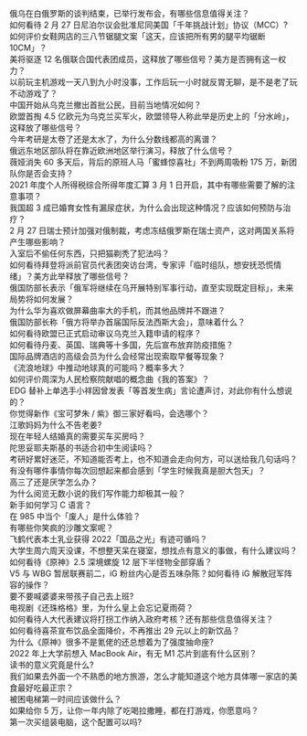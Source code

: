俄乌在白俄罗斯的谈判结束，已举行发布会，有哪些信息值得关注？  
如何看待 2 月 27 日尼泊尔议会批准尼同美国「千年挑战计划」协议（MCC）?  
如何评价女鞋网店的三八节锯腿文案「这天，应该把所有男的腿平均锯断 10CM」？  
美将驱逐 12 名俄联合国代表团成员，这释放了哪些信号？美方是否拥有这一权力？  
以前玩主机游戏一天八到九小时没事，工作后玩一小时就反胃无聊，是不是老了玩不动游戏了？  
中国开始从乌克兰撤出首批公民，目前当地情况如何？  
欧盟首掏 4.5 亿欧元为乌克兰买军火，欧盟领导人称此举是历史上的「分水岭」，这释放了哪些信号？  
今年考研是太卷了还是太水了，为什么分数线都高的离谱？  
俄远东地区部队将在靠近欧洲地区举行演习，释放了什么信号？  
薇娅消失 60 多天后，背后的原班人马「蜜蜂惊喜社」不到两周吸粉 175 万，新团队你是否会支持？  
2021 年度个人所得税综合所得年度汇算 3 月 1 日开启，其中有哪些需要了解的注意事项？  
我国超 3 成已婚育女性有漏尿症状，为什么会出现这种情况？应该如何预防与治疗？  
2 月 27 日瑞士预计加强对俄制裁，考虑冻结俄罗斯在瑞士资产，这对两国关系将产生哪些影响？  
入室后不偷任何东西，只把猫剃秃了犯法吗？  
如何看待拜登将派前官员代表团突访台湾，专家评「临时组队，想安抚恐慌情绪」？美方此举释放了哪些信号？  
俄国防部长表示「俄军将继续在乌开展特别军事行动，直至实现既定目标」，未来局势将如何发展？  
为什么华为喜欢做屏幕曲率大的手机，而其他品牌并不跟进？  
俄国防部长称「俄方将举办首届国际反法西斯大会」，意味着什么？  
如何看待欧盟已正式启动审议乌克兰入籍申请的程序？  
如何看待丹麦、英国、瑞典等十多国，先后宣布放弃防疫措施？  
国际品牌酒店的高级会员为什么会经常出现索取早餐等现象？  
《流浪地球》中推动地球真的可能吗？概率多大？  
如何评价周深为人民检察院献唱的概念曲《我的答案》？  
EDG 替补上单选手小祥因曾发表「等首发生病」言论遭声讨，对此你有什么想说的？  
你觉得新作《宝可梦朱 / 紫》御三家好看吗，会选哪个？  
江歌妈妈为什么不告老姜?  
现在年轻人结婚真的需要买车买房吗？  
陀思妥耶夫斯基的书适合初中生阅读吗？  
考研好累好迷茫，不知道能否考上，也不知道会走向何方，可以送给我几句话吗？  
有没有哪件事情你每次回想起来都会感到「学生时候我真是胆大包天」？  
高三了还是厌学怎么办？  
为什么阅览无数小说的我们写作能力却极其一般？  
新手如何学习 C 语言？  
在 985 中当个「废人」是什么体验？  
有哪些你笑疯的沙雕文案呢？  
飞鹤代表本土乳业获得 2022「国品之光」有迹可循吗？  
大学生周六周天没课，不想整天呆在寝室，想找点有意义的事做，有什么建议吗？  
如何看待《原神》2.5 深境螺旋 12 层下半怪物全部穿盾？  
V5 与 WBG 暂居联赛前二，iG 粉丝内心是否五味杂陈？如何看待 iG 解散冠军阵容的操作？  
要不要喊婆婆来带孩子自己去上班?  
电视剧《还珠格格》里，为什么皇上会忘记夏雨荷？  
如何看待人大代表建议将打拐工作纳入政府考核？还有那些信息值得关注？  
如何看待喜茶宣布饮品全面降价，不再推出 29 元以上的新饮品？  
为什么《原神》很多不是氪佬的还总想着为了强度抽命座?  
2022 年上大学前想入 MacBook Air，有无 M1 芯片到底有什么区别？  
读书的意义究竟是什么?  
我们如果去外面一个不熟悉的地方旅游，怎么才能知道这个地方具体哪一家店的美食最好吃最正宗？  
被困电梯第一时间应该做什么？  
如果给你 5 万，让你一年内除了吃喝拉撒睡，都在打游戏，你愿意吗？  
第一次买组装电脑，这个配置可以吗?  
